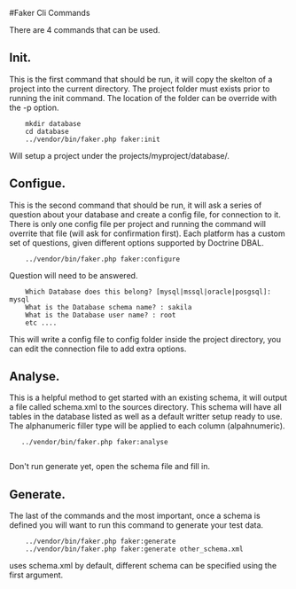 #Faker Cli Commands

There are 4 commands that can be used.

## Init.

This is the first command that should be run, it will copy the skelton of a project into the current directory. The project folder must exists prior to running the init command. The location of the folder can be override with the -p option.

```
    mkdir database
    cd database
    ../vendor/bin/faker.php faker:init
```

Will setup a project under the projects/myproject/database/. 

## Configue.
This is the second command that should be run, it will ask a series of question about your database and create a config file, for connection to it. There is only one config file per project and running the command will overrite that file (will ask for confirmation first). Each platform has a custom set of questions, given different options supported by Doctrine DBAL.

```
    ../vendor/bin/faker.php faker:configure
```

Question will need to be answered.
```    
    Which Database does this belong? [mysql|mssql|oracle|posgsql]: mysql
    What is the Database schema name? : sakila
    What is the Database user name? : root
    etc ....
```
This will write a config file to config folder inside the project directory, you can edit the connection file to add extra options. 

## Analyse.

This is a helpful method to get started with an existing schema, it will output a file called schema.xml to the sources directory. This schema will have all tables in the database listed as well as a default writter setup ready to use. The alphanumeric filler type will be applied to each column (alpahnumeric). 

```
   ../vendor/bin/faker.php faker:analyse
   
```

Don't run generate yet, open the schema file and fill in.

## Generate.

The last of the commands and the most important, once a schema is defined you will want to run this command to generate your test data.

```
    ../vendor/bin/faker.php faker:generate 
    ../vendor/bin/faker.php faker:generate other_schema.xml
```
uses schema.xml by default, different schema can be specified using the first argument.
